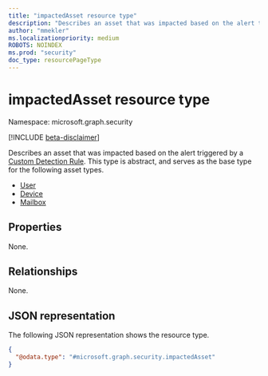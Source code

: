 ```yaml
---
title: "impactedAsset resource type"
description: "Describes an asset that was impacted based on the alert triggered by the custom detection rule."
author: "mmekler"
ms.localizationpriority: medium
ROBOTS: NOINDEX
ms.prod: "security"
doc_type: resourcePageType
---
```


# impactedAsset resource type

Namespace: microsoft.graph.security

[!INCLUDE [beta-disclaimer](../../includes/beta-disclaimer.md)]

Describes an asset that was impacted based on the alert triggered by a [Custom Detection Rule](../resources/security-detectionrule.md).
This type is abstract, and serves as the base type for the following asset types.

* [User](../resources/security-impacteduserasset.md)
* [Device](../resources/security-impacteddeviceasset.md)
* [Mailbox](../resources/security-impactedmailboxasset.md)

## Properties
None.

## Relationships
None.

## JSON representation
The following JSON representation shows the resource type.
<!-- {
  "blockType": "resource",
  "@odata.type": "microsoft.graph.security.impactedAsset"
}
-->
``` json
{
  "@odata.type": "#microsoft.graph.security.impactedAsset"
}
```

